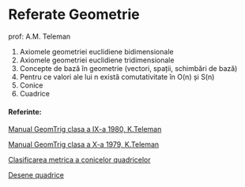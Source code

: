 # Referate Geometrie

prof: A.M. Teleman

1. Axiomele geometriei euclidiene bidimensionale
2. Axiomele geometriei euclidiene tridimensionale
3. Concepte de bază în geometrie (vectori, spații, schimbări de bază)
4. Pentru ce valori ale lui n există comutativitate în O(n) și S(n)
5. Conice 
6. Cuadrice


####  Referinte:

[Manual GeomTrig clasa a IX-a 1980, K.Teleman](http://manualul.info/Geom_IX/GeomTrig_IX_1980.pdf)

[Manual GeomTrig clasa a X-a 1979, K.Teleman](http://manualul.info/Geom_X/GeomTrig_1979.pdf)

[Clasificarea metrica a conicelor quadricelor](https://www.math.uaic.ro/~oanacon/GE/fisiere/cursuri/Curs-5-Clasificarea%20metrica%20a%20cuadricelor.pdf)

[Desene quadrice](https://math.libretexts.org/Bookshelves/Calculus/CLP-4_Vector_Calculus_(Feldman_Rechnitzer_and_Yeager)/06%3A_Appendices/6.01%3A_A_Appendices/6.1.08%3A_A.8_Conic_Sections_and_Quadric_Surfaces)
